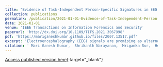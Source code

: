 ```yaml
---
title: "Evidence of Task-Independent Person-Specific Signatures in EEG using Subspace Techniques"
collection: publications
permalink: /publication/2021-01-01-Evidence-of-Task-Independent-Person-Specific-Signatures-in-EEG-using-Subspace-Techniques
date: 2021-01-01
venue: 'IEEE Transactions on Information Forensics and Security'
paperurl: 'http://dx.doi.org/10.1109/TIFS.2021.3067998'
pdf: 'https://mariganeshkumar.github.io/files/2007.13517.pdf'
excerpt: 'Electroencephalography (EEG) signals are promising as alternatives to other biometrics owing to their protection against spoofing. Previous studies have focused on capturing individual variability by analyzing task/condition-specific EEG. This work attempts to model biometric signatures independent of task/condition by normalizing the associated variance. Toward this goal, the paper extends ideas from subspace-based text-independent speaker recognition'
citation: ' Mari Ganesh Kumar,  Shrikanth Narayanan,  Mriganka Sur,  Hema A Murthy, &quot;Evidence of Task-Independent Person-Specific Signatures in EEG using Subspace Techniques.&quot; IEEE Transactions on Information Forensics and Security, 2021.'
---
```

[Access published version here](http://dx.doi.org/10.1109/TIFS.2021.3067998){:target="_blank"}
<div> 
<div id="adobe-dc-view" style="width: 800px;"></div> 
<script src="https://documentcloud.adobe.com/view-sdk/main.js"></script> 
<script type="text/javascript"> 
document.addEventListener("adobe_dc_view_sdk.ready", function(){ 
var adobeDCView = new AdobeDC.View({clientId: "4b6fe32f49a3484eb53941e96799646b", divId: "adobe-dc-view"});
adobeDCView.previewFile({
content:{location: {url: "https://mariganeshkumar.github.io/files/2007.13517.pdf"}},
metaData:{fileName: "2007.13517.pdf"}
}, {embedMode: "IN_LINE"});
});
</script>
</div>
